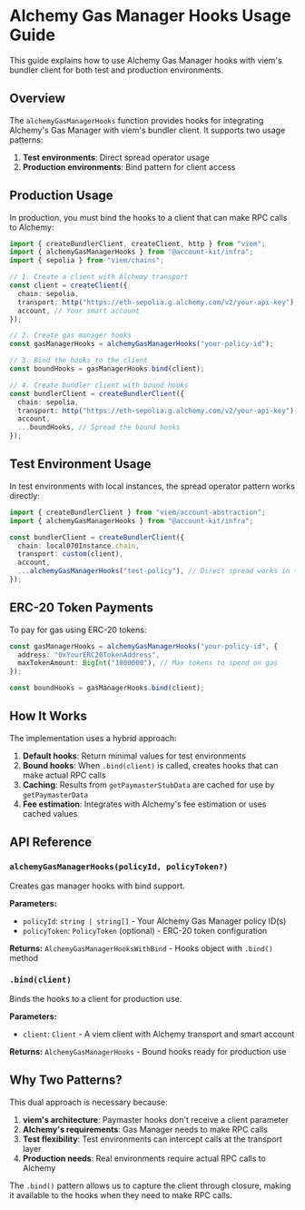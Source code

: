 # Alchemy Gas Manager Hooks Usage Guide

This guide explains how to use Alchemy Gas Manager hooks with viem's bundler client for both test and production environments.

## Overview

The `alchemyGasManagerHooks` function provides hooks for integrating Alchemy's Gas Manager with viem's bundler client. It supports two usage patterns:

1. **Test environments**: Direct spread operator usage
2. **Production environments**: Bind pattern for client access

## Production Usage

In production, you must bind the hooks to a client that can make RPC calls to Alchemy:

```typescript
import { createBundlerClient, createClient, http } from "viem";
import { alchemyGasManagerHooks } from "@account-kit/infra";
import { sepolia } from "viem/chains";

// 1. Create a client with Alchemy transport
const client = createClient({
  chain: sepolia,
  transport: http("https://eth-sepolia.g.alchemy.com/v2/your-api-key"),
  account, // Your smart account
});

// 2. Create gas manager hooks
const gasManagerHooks = alchemyGasManagerHooks("your-policy-id");

// 3. Bind the hooks to the client
const boundHooks = gasManagerHooks.bind(client);

// 4. Create bundler client with bound hooks
const bundlerClient = createBundlerClient({
  chain: sepolia,
  transport: http("https://eth-sepolia.g.alchemy.com/v2/your-api-key"),
  account,
  ...boundHooks, // Spread the bound hooks
});
```

## Test Environment Usage

In test environments with local instances, the spread operator pattern works directly:

```typescript
import { createBundlerClient } from "viem/account-abstraction";
import { alchemyGasManagerHooks } from "@account-kit/infra";

const bundlerClient = createBundlerClient({
  chain: local070Instance.chain,
  transport: custom(client),
  account,
  ...alchemyGasManagerHooks("test-policy"), // Direct spread works in tests
});
```

## ERC-20 Token Payments

To pay for gas using ERC-20 tokens:

```typescript
const gasManagerHooks = alchemyGasManagerHooks("your-policy-id", {
  address: "0xYourERC20TokenAddress",
  maxTokenAmount: BigInt("1000000"), // Max tokens to spend on gas
});

const boundHooks = gasManagerHooks.bind(client);
```

## How It Works

The implementation uses a hybrid approach:

1. **Default hooks**: Return minimal values for test environments
2. **Bound hooks**: When `.bind(client)` is called, creates hooks that can make actual RPC calls
3. **Caching**: Results from `getPaymasterStubData` are cached for use by `getPaymasterData`
4. **Fee estimation**: Integrates with Alchemy's fee estimation or uses cached values

## API Reference

### `alchemyGasManagerHooks(policyId, policyToken?)`

Creates gas manager hooks with bind support.

**Parameters:**
- `policyId`: `string | string[]` - Your Alchemy Gas Manager policy ID(s)
- `policyToken`: `PolicyToken` (optional) - ERC-20 token configuration

**Returns:** `AlchemyGasManagerHooksWithBind` - Hooks object with `.bind()` method

### `.bind(client)`

Binds the hooks to a client for production use.

**Parameters:**
- `client`: `Client` - A viem client with Alchemy transport and smart account

**Returns:** `AlchemyGasManagerHooks` - Bound hooks ready for production use

## Why Two Patterns?

This dual approach is necessary because:

1. **viem's architecture**: Paymaster hooks don't receive a client parameter
2. **Alchemy's requirements**: Gas Manager needs to make RPC calls
3. **Test flexibility**: Test environments can intercept calls at the transport layer
4. **Production needs**: Real environments require actual RPC calls to Alchemy

The `.bind()` pattern allows us to capture the client through closure, making it available to the hooks when they need to make RPC calls.
